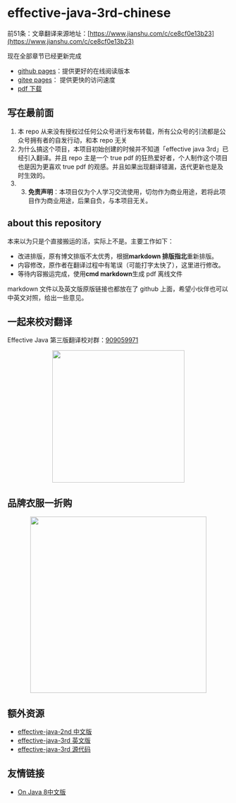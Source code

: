 # effective-java-3rd-chinese

前51条：文章翻译来源地址：[https://www.jianshu.com/c/ce8cf0e13b23](https://www.jianshu.com/c/ce8cf0e13b23)

现在全部章节已经更新完成
- [github pages](https://sjsdfg.github.io/effective-java-3rd-chinese/#/)：提供更好的在线阅读版本
- [gitee pages](http://sjsdfg.gitee.io/effective-java-3rd-chinese/#/)： 提供更快的访问速度
- [pdf 下载](https://github.com/sjsdfg/effective-java-3rd-chinese/files/4098517/effective-java-20200123.pdf)

## 写在最前面

1. 本 repo 从来没有授权过任何公众号进行发布转载，所有公众号的引流都是公众号拥有者的自发行动，和本 repo 无关
2. 为什么搞这个项目，本项目初始创建的时候并不知道「effective java 3rd」已经引入翻译。并且 repo 主是一个 true pdf 的狂热爱好者，个人制作这个项目也是因为更喜欢 true pdf 的观感。并且如果出现翻译错漏，迭代更新也是及时生效的。
3. 3. **免责声明**：本项目仅为个人学习交流使用，切勿作为商业用途，若将此项目作为商业用途，后果自负，与本项目无关。

## about this repository

本来以为只是个直接搬运的活，实际上不是。主要工作如下：

* 改进排版，原有博文排版不太优秀，根据**markdown 排版指北**重新排版。
* 内容修改，原作者在翻译过程中有笔误（可能打字太快了），这里进行修改。
* 等待内容搬运完成，使用**cmd markdown**生成 pdf 离线文件

markdown 文件以及英文版原版链接也都放在了 github 上面，希望小伙伴也可以中英文对照，给出一些意见。

## 一起来校对翻译

Effective Java 第三版翻译校对群：[909059971](https://jq.qq.com/?_wv=1027&k=5tscKwN)

<center>
<img width="300" src="http://sjsdfg.gitee.io/effective-java-3rd-chinese/images/groupcode.png" />
</center>



##  品牌衣服一折购

<center>
<img width="400" src="http://sjsdfg.gitee.io/effective-java-3rd-chinese/images/shop.jpg" />
</center>

## 额外资源

* [effective-java-2nd 中文版](https://pan.baidu.com/s/1R6H9UHbFYubWWY9HrclZ2A)
* [effective-java-3rd 英文版](https://pan.baidu.com/s/1mJx5ZrOD_RPjf3ghQnBV5g)
* [effective-java-3rd 源代码](https://github.com/jbloch/effective-java-3e-source-code)

## 友情链接

 - [On Java 8中文版](https://github.com/LingCoder/OnJava8)
